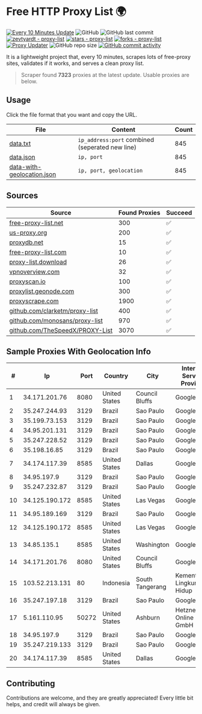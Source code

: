 
# Free HTTP Proxy List 🌍

[![Every 10 Minutes Update](https://github.com/mertguvencli/http-proxy-list/actions/workflows/main.yml/badge.svg?branch=main)](https://github.com/mertguvencli/http-proxy-list/actions/workflows/main.yml)
![GitHub](https://img.shields.io/github/license/mertguvencli/http-proxy-list)
![GitHub last commit](https://img.shields.io/github/last-commit/mertguvencli/http-proxy-list)
[![zevtyardt - proxy-list](https://img.shields.io/static/v1?label=zevtyardt&message=proxy-list&color=blue&logo=github)](https://github.com/zevtyardt/proxy-list "Go to GitHub repo")
[![stars - proxy-list](https://img.shields.io/github/stars/zevtyardt/proxy-list?style=social)](https://github.com/zevtyardt/proxy-list)
[![forks - proxy-list](https://img.shields.io/github/forks/zevtyardt/proxy-list?style=social)](https://github.com/zevtyardt/proxy-list)
[![Proxy Updater](https://github.com/zevtyardt/proxy-list/workflows/Proxy%20Updater/badge.svg)](https://github.com/zevtyardt/proxy-list/actions?query=workflow:"Proxy+Updater")
![GitHub repo size](https://img.shields.io/github/repo-size/zevtyardt/proxy-list)
[![GitHub commit activity](https://img.shields.io/github/commit-activity/m/zevtyardt/proxy-list?logo=commits)](https://github.com/zevtyardt/proxy-list/commits/main)

It is a lightweight project that, every 10 minutes, scrapes lots of free-proxy sites, validates if it works, and serves a clean proxy list.

> Scraper found **7323** proxies at the latest update. Usable proxies are below.

## Usage

Click the file format that you want and copy the URL.

|File|Content|Count|
|----|-------|-----|
|[data.txt](https://raw.githubusercontent.com/mertguvencli/http-proxy-list/main/proxy-list/data.txt)|`ip_address:port` combined (seperated new line)|845|
|[data.json](https://raw.githubusercontent.com/mertguvencli/http-proxy-list/main/proxy-list/data.json)|`ip, port`|845|
|[data-with-geolocation.json](https://raw.githubusercontent.com/mertguvencli/http-proxy-list/main/proxy-list/data-with-geolocation.json)|`ip, port, geolocation`|845|

## Sources

|Source|Found Proxies|Succeed|
|------|-------------|-------|
|[free-proxy-list.net](https://free-proxy-list.net)|300|✅|
|[us-proxy.org](https://www.us-proxy.org)|200|✅|
|[proxydb.net](http://proxydb.net)|15|✅|
|[free-proxy-list.com](https://free-proxy-list.com/?page=&port=&type%5B%5D=http&type%5B%5D=https&up_time=0&search=Search)|10|✅|
|[proxy-list.download](https://www.proxy-list.download/HTTP)|26|✅|
|[vpnoverview.com](https://vpnoverview.com/privacy/anonymous-browsing/free-proxy-servers)|32|✅|
|[proxyscan.io](https://www.proxyscan.io)|100|✅|
|[proxylist.geonode.com](https://proxylist.geonode.com/api/proxy-list?limit=300&page=1&sort_by=lastChecked&sort_type=desc&protocols=http,https)|300|✅|
|[proxyscrape.com](https://api.proxyscrape.com/v2/?request=displayproxies&protocol=http&timeout=10000&country=all&ssl=all&anonymity=all)|1900|✅|
|[github.com/clarketm/proxy-list](https://raw.githubusercontent.com/clarketm/proxy-list/master/proxy-list-raw.txt)|400|✅|
|[github.com/monosans/proxy-list](https://raw.githubusercontent.com/monosans/proxy-list/main/proxies/http.txt)|970|✅|
|[github.com/TheSpeedX/PROXY-List](https://raw.githubusercontent.com/TheSpeedX/PROXY-List/master/http.txt)|3070|✅|


## Sample Proxies With Geolocation Info

|#|Ip|Port|Country|City|Internet Service Provider|
|-|--|----|-------|----|-------------------------|
|1|34.171.201.76|8080|United States|Council Bluffs|Google LLC|
|2|35.247.244.93|3129|Brazil|Sao Paulo|Google LLC|
|3|35.199.73.153|3129|Brazil|Sao Paulo|Google LLC|
|4|34.95.201.131|3129|Brazil|Sao Paulo|Google LLC|
|5|35.247.228.52|3129|Brazil|Sao Paulo|Google LLC|
|6|35.198.16.85|3129|Brazil|Sao Paulo|Google LLC|
|7|34.174.117.39|8585|United States|Dallas|Google LLC|
|8|34.95.197.9|3129|Brazil|Sao Paulo|Google LLC|
|9|35.247.232.87|3129|Brazil|Sao Paulo|Google LLC|
|10|34.125.190.172|8585|United States|Las Vegas|Google LLC|
|11|34.95.189.169|3129|Brazil|Sao Paulo|Google LLC|
|12|34.125.190.172|8585|United States|Las Vegas|Google LLC|
|13|34.85.135.1|8585|United States|Washington|Google LLC|
|14|34.171.201.76|8080|United States|Council Bluffs|Google LLC|
|15|103.52.213.131|80|Indonesia|South Tangerang|Kementerian Lingkungan Hidup|
|16|35.247.197.18|3129|Brazil|Sao Paulo|Google LLC|
|17|5.161.110.95|50272|United States|Ashburn|Hetzner Online GmbH|
|18|34.95.197.9|3129|Brazil|Sao Paulo|Google LLC|
|19|35.247.219.133|3129|Brazil|Sao Paulo|Google LLC|
|20|34.174.117.39|8585|United States|Dallas|Google LLC|



## Contributing

Contributions are welcome, and they are greatly appreciated! Every
little bit helps, and credit will always be given.

